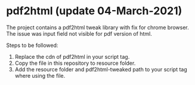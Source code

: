 # pdf2html (update 04-March-2021)

The project contains a pdf2html  tweak library with fix for chrome browser. 
The issue was input field not visible for pdf version of html.  

Steps to be followed:
1) Replace the cdn of pdf2html in your script tag.
2) Copy the file in this repository to resource folder.
3) Add the resource folder and pdf2html-tweaked path to your script tag where using the file.
